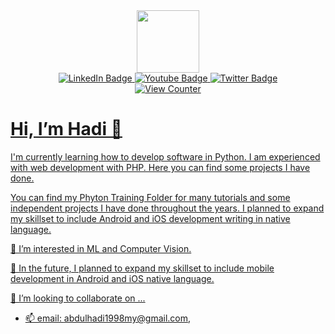 <div id="header" align="center">
  <img src="https://media.giphy.com/media/9oa3sE4IdWbqO61WGT/giphy.gif" width="100"/>
</div>

<div id="badges" align="center">
    <a href=NULL>
        <img src =https://img.shields.io/badge/LinkedIn-blue?logo=linkedin&logo=linkedin&logoColor=white&style=for-the-badge alt="LinkedIn Badge"/>
    </a>
    <a href = NULL>
        <img src="https://img.shields.io/badge/YouTube-red?style=for-the-badge&logo=youtube&logoColor=white" alt="Youtube Badge"/>
    </a>
    <a href = NULL>
        <img src="https://img.shields.io/badge/Twitter-blue?style=for-the-badge&logo=twitter&logoColor=white" alt="Twitter Badge"/>
</div>
<!---
Documentation of the View Counter is on https://github.com/antonkomarev/github-profile-views-counter
--->
<div id="views" align="center">
    <img src="https://komarev.com/ghpvc/?username=hadizainurin&style=flat-square&color=blue" alt="View Counter" align="center"/>
</div>


<h1> Hi, I’m Hadi 👋 </h1>
I'm currently learning how to develop software in Python. I am experienced with web development with PHP.
Here you can find some projects I have done.

You can find my Phyton Training Folder for many tutorials and some independent projects I have done
throughout the years. I planned to expand my skillset to include Android and iOS development writing in native language.

👀 I’m interested in ML and Computer Vision.


🌱 In the future, I planned to expand my skillset to include mobile development in Android and iOS native language.

💞️ I’m looking to collaborate on ...
- 📫 email: abdulhadi1998my@gmail.com,

<!---
hadizainurin/hadizainurin is a ✨ special ✨ repository because its `README.md` (this file) appears on your GitHub profile.
You can click the Preview link to take a look at your changes.
--->
